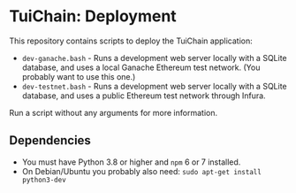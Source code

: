 <!-- ----------------------------------------------------------------------- -->

# TuiChain: Deployment

This repository contains scripts to deploy the TuiChain application:

- `dev-ganache.bash` - Runs a development web server locally with a SQLite database, and uses a local Ganache Ethereum test network. (You probably want to use this one.)
- `dev-testnet.bash` - Runs a development web server locally with a SQLite database, and uses a public Ethereum test network through Infura.

Run a script without any arguments for more information.

## Dependencies

- You must have Python 3.8 or higher and `npm` 6 or 7 installed.
- On Debian/Ubuntu you probably also need: `sudo apt-get install python3-dev`

<!-- ----------------------------------------------------------------------- -->
